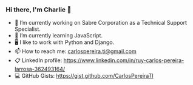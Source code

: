 ### Hi there, I'm Charlie 👋

- 🔭 I’m currently working on Sabre Corporation as a Technical Support Specialist.
- 🌱 I’m currently learning JavaScript.
- 🖥️ I like to work with Python and Django.
- 📫 How to reach me: carlospereira.ti@gmail.com
- :clipboard: LinkedIn profile: https://www.linkedin.com/in/ruy-carlos-pereira-larrosa-362493164/
- 💻 GitHub Gists: https://gist.github.com/CarlosPereiraTI
<!--
**CarlosPereiraTI/CarlosPereiraTI** is a ✨ _special_ ✨ repository because its `README.md` (this file) appears on your GitHub profile.

Here are some ideas to get you started:

- 🔭 I’m currently working on ...
- 🌱 I’m currently learning ...
- 👯 I’m looking to collaborate on ...
- 🤔 I’m looking for help with ...
- 💬 Ask me about ...
- 📫 How to reach me: ...
- 😄 Pronouns: ...
- ⚡ Fun fact: ...
-->
